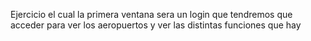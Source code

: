Ejercicio el cual la primera ventana sera un login que tendremos que acceder para ver los aeropuertos y ver las distintas funciones que hay
